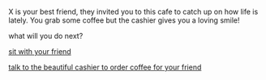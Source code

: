 X is your best friend, they invited you to this cafe to catch up on how life is lately. You grab some coffee but the cashier gives you a loving smile!

what will you do next?

[sit with your friend](nothing-happens.md)

[talk to the beautiful cashier to order coffee for your friend](order-her-coffee.md)
